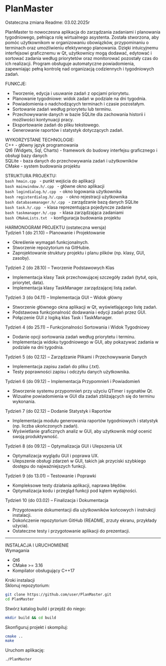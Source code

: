 # PlanMaster  

Ostateczna zmiana Readme: 03.02.2025r  

PlanMaster to nowoczesna aplikacja do zarządzania zadaniami i planowania tygodniowego, pełniąca rolę wirtualnego asystenta. Została stworzona, aby pomóc użytkownikom w organizowaniu obowiązków, przypominaniu o terminach oraz umożliwieniu efektywnego planowania. Dzięki intuicyjnemu interfejsowi graficznemu w Qt, użytkownicy mogą dodawać, edytować i sortować zadania według priorytetów oraz monitorować pozostały czas do ich realizacji. Program obsługuje automatyczne powiadomienia, zapewniając pełną kontrolę nad organizacją codziennych i tygodniowych zadań.


FUNKCJE:
* Tworzenie, edycja i usuwanie zadań z opcjami priorytetu.
* Planowanie tygodniowe: widok zadań w podziale na dni tygodnia.
* Powiadomienia o nadchodzących terminach i czasie pozostałym.
* Sortowanie zadań według priorytetu lub terminu.
* Przechowywanie danych w bazie SQLite dla zachowania historii i możliwości kontynuacji pracy.
* Eksportowanie zadań do pliku tekstowego.
* Generowanie raportów i statystyk dotyczących zadań.


WYKORZYSTANE TECHNOLOGIE:  
C++ - główny język programowania  
Qt6 (Widgets, Sql, Charts) - framework do budowy interfejsu graficznego i obsługi bazy danych  
SQLite - baza danych do przechowywania zadań i użytkowników  
CMake - system budowania projektu  


STRUKTURA PROJEKTU:  
```bash hmain.cpp ``` - punkt wejścia do aplikacji  
```bash mainwindow.h/.cpp ``` - główne okno aplikacji  
```bash logindialog.h/.cpp ``` - okno logowania użytkownika  
```bash registerdialog.h/.cpp ``` - okno rejestracji użytkownika  
```bash databasemanager.h/.cpp ``` - zarządzanie bazą danych SQLite  
```bash task.h/.cpp ``` - klasa reprezentująca pojedyncze zadanie  
```bash taskmanager.h/.cpp ``` - klasa zarządzająca zadaniami  
```bash CMakeLists.txt ``` - konfiguracja budowania projektu  


HARMONOGRAM PROJEKTU (ostateczna wersja)  
Tydzień 1 (do 21.10) – Planowanie i Projektowanie
* Określenie wymagań funkcjonalnych.
* Stworzenie repozytorium na GitHubie.
* Zaprojektowanie struktury projektu i planu plików (np. klasy, GUI, zasoby).

Tydzień 2 (do 28.10) – Tworzenie Podstawowych Klas  
* Implementacja klasy Task przechowującej szczegóły zadań (tytuł, opis, priorytet, data).
* Implementacja klasy TaskManager zarządzającej listą zadań.

Tydzień 3 (do 04.11) – Implementacja GUI – Widok główny  
* Stworzenie głównego okna aplikacji w Qt, wyświetlającego listę zadań.
* Podstawowa funkcjonalność dodawania i edycji zadań przez GUI.
* Połączenie GUI z logiką klas Task i TaskManager.

Tydzień 4 (do 25.11) – Funkcjonalności Sortowania i Widok Tygodniowy  
* Dodanie opcji sortowania zadań według priorytetu i terminu.
* Implementacja widoku tygodniowego w GUI, aby pokazywać zadania w podziale na dni tygodnia.

Tydzień 5 (do 02.12) – Zarządzanie Plikami i Przechowywanie Danych  
* Implementacja zapisu zadań do pliku (.txt).
* Testy poprawności zapisu i odczytu danych użytkownika.

Tydzień 6 (do 09.12) – Implementacja Przypomnień i Powiadomień  
* Stworzenie systemu przypomnień przy użyciu QTimer i sygnałów Qt.
* Wizualne powiadomienia w GUI dla zadań zbliżających się do terminu wykonania.

Tydzień 7 (do 02.12) – Dodanie Statystyk i Raportów  
* Implementacja modułu generowania raportów tygodniowych i statystyk (np. liczba ukończonych zadań).
* Wyświetlanie graficznych analiz w GUI, aby użytkownik mógł ocenić swoją produktywność.

Tydzień 8 (do 09.12) – Optymalizacja GUI i Ulepszenia UX  
* Optymalizacja wyglądu GUI i poprawa UX.
* Ulepszenie obsługi zdarzeń w GUI, takich jak przyciski szybkiego dostępu do najważniejszych funkcji.

Tydzień 9 (do 13.01) – Testowanie i Poprawki  
* Kompleksowe testy działania aplikacji, naprawa błędów.
* Optymalizacja kodu i przegląd funkcji pod kątem wydajności.

Tydzień 10 (do 03.02) – Finalizacja i Dokumentacja  
* Przygotowanie dokumentacji dla użytkowników końcowych i instrukcji instalacji.
* Dokończenie repozytorium GitHub (README, zrzuty ekranu, przykłady użycia).
* Ostateczne testy i przygotowanie aplikacji do prezentacji.

---

INSTALACJA I URUCHOMIENIE   
Wymagania  
* Qt6
* CMake >= 3.16
* Kompilator obsługujący C++17

Kroki instalacji    
Sklonuj repozytorium:
```bash
git clone https://github.com/user/PlanMaster.git
cd PlanMaster
```
Stwórz katalog build i przejdź do niego:
```bash
mkdir build && cd build
```
Skonfiguruj projekt i skompiluj:
```bash
cmake ..
make
```
Uruchom aplikację:
```bash
./PlanMaster
```

